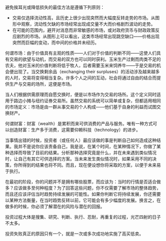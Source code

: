 ‌避免挨耳光或降低损失的最佳方法是遵循下列原则：
* 交易仅选择流动性高，且历史上很少出现突然而大幅度反转走势的市场。从图形中观察，流动性欠缺的市场经常出现成交量不大而价格剧烈波动的走势。
* 在可能的范围内，避开对消息而非常敏感的市场，或对政府货币与财政政策反应剧烈的市场。从图形上可以看出，这类市场经常出现跳空缺口——价格出现突然而巨幅的变动，而中间的价格并未经历。

‌何谓市场：由于价值具有主观的性质——人们对于价值的判断不同——这使人们具有交易的欲望与动机，而交易的双方也可以同时获利。玉米生产过剩而肉类不足的农夫，他对玉米的价值判断将低于牧人，后者需要玉米来饲养牛——于是交易的机会便出现了。当交换剩余品（exchanging their surpluses）的活动涉及越来越多的人时，交易将变得相当复杂。许多个人之间的互动，社会将通过自由的结合而提供生产与交易的场所，这便是市场。

‌当人们根据供需原理而自愿交换时，便是以市场作为交易的场所。这个定义同时适用于路边小摊与纽约证券交易所。虽然交易的系统可以简单或复杂，但都适用相同的市场定义：市场是由一群从事交易的个人构成——他们基于自身的利益而试图交换财产。

‌何谓财富：财富（wealth）是累积而来可供消费的产品与服务。唯有一种方式可以创造财富：生产多于消费，这需要仰赖科技（technology）的进步。

‌当事情出错的时候，投资者（或任何人）最应该做的事是判断自己如何造成这种结果。我并不是说你应该责备自己，我是说，在某个时间，在某种情况下，你做了某种选择而导致了目前的结果。分析那种选择究竟是什么，并在未来遇到类似情况时，让自己有其它可供选择的方案。当未来发生类似情况时，如果采用不同的决策，你所得到的结果也将不同。而且，现在便设想你将采取的方案，以便于未来易于执行。


‌在最初的阶段，你的问题并不是拥有哪些股票，而应该为：当时的行情是否适合做多？应该做多至何种程度？为了回答这些问题，你不仅需要了解市场的整体趋势，而且还应该评估当时趋势持续发展的可能性。如果你判断它将持续发展，你还需要以某种方法衡量，在当时趋势反转以前，它可能会有多少幅度的发展。换言之，在做多的时候，你必须了解潜在的风险与潜在的回报。

‌投资过程大体是搜集、研究、判断、执行、忍耐，再重复的过程，光芒四射的日子不太多。

‌投资失败真正的原因只有一个，就是一次或多次成功地实施了高买低卖。
‌